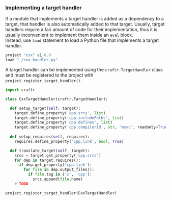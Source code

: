 
### Implementing a target handler

If a module that implements a target handler is added as a dependency to a
target, that handler is also automatically added to that target. Usually,
target handlers require a fair amount of code for their implementation, thus
it is usually inconvenient to implement them inside an `eval` block.  
Instead, use `load` statement to load a Python file that implements a target
handler.

```python
project "cxx" v1.0.0
load "./cxx-handler.py"
```

A target handler can be implemented using the `craftr.TargetHandler` class
and must be registered to the project with `project.register_target_handler()`.

```python
import craftr

class CxxTargetHandler(craftr.TargetHandler):

  def setup_target(self, target):
    target.define_property('cpp.srcs', list)
    target.define_property('cpp.includePaths', list)
    target.define_property('cpp.defines', list)
    target.define_property('cpp.compilerId', str, 'msvc', readonly=True)
  
  def setup_requires(self, requires):
    requires.define_property('cpp.link', bool, True)

  def translate_target(self, target):
    srcs = target.get_property('cpp.srcs')
    for dep in target.requires():
      if dep.get_property('cpp.link'):
        for file in dep.output_files():
          if file.tag in ('c', 'cpp'):
            srcs.append(file.name)
    # TODO ..

project.register_target_handler(CxxTargetHandler)
```
